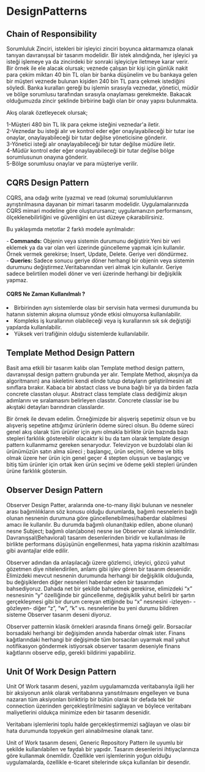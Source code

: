# DesignPatterns #

## Chain of Responsibility
Sorumluluk Zinciri, istekleri bir işleyici zinciri boyunca aktarmamıza olanak tanıyan davranışsal bir tasarım modelidir. Bir istek alındığında, her işleyici ya isteği işlemeye ya da zincirdeki bir sonraki işleyiciye iletmeye karar verir.</br>
Bir örnek ile ele alacak olursak; veznede çalışan bir kişi için günlük nakit para çekim miktarı 40 bin TL olan bir banka düşünelim ve bu bankaya gelen bir müşteri veznede bulunan kişiden 240 bin TL para çekmek istediğini söyledi. Banka kuralları gereği bu işlemin sırasıyla veznedar, yönetici, müdür ve bölge sorumlusu tarafından sırasıyla onaylaması gerekmekte. Bakacak olduğumuzda zincir şeklinde birbirine bağlı olan bir onay yapısı bulunmakta. 

Akış olarak özetleyecek olursak;

 1-Müşteri 480 bin TL lik para çekme isteğini veznedar'a iletir.</br>
 2-Veznedar bu isteği alır ve kontrol eder eğer onaylayabileceği bir tutar ise onaylar, onaylayabileceği bir tutar değilse yöneticisine gönderir.</br>
 3-Yönetici isteği alır  onaylayabileceği bir tutar değilse müdüre iletir.</br>
 4-Müdür kontrol eder eğer onaylayabileceği bir tutar değilse bölge sorumlusunun onayına gönderir.</br>
 5-Bölge sorumlusu onaylar ve para müşteriye verilir.

## CQRS Design Pattern
CQRS, ana odağı write (yazma) ve read (okuma) sorumluluklarının ayrıştırılmasına dayanan bir mimari tasarım modelidir. 
Uygulamalarınızda CQRS mimari modeline göre oluşturursanız; uygulamanızın performansını, ölçeklenebilirliğini ve güvenliğini en üst düzeye çıkarabilirsiniz.

Bu yaklaşımda metotlar 2 farklı modele ayrılmalıdır:

-<b> Commands:</b> Objenin veya sistemin durumunu değiştirir.Yeni bir veri eklemek ya da var olan veri üzerinde güncelleme yapmak için kullanılır. Örnek vermek gerekirse; Insert, Update, Delete. Geriye veri döndürmez. </br>
-<b> Queries: </b> Sadece sonucu geriye döner herhangi bir objenin veya sistemin durumunu değiştirmez.Veritabanından veri almak için kullanılır. Geriye sadece belirtilen modeli döner ve veri üzerinde herhangi bir değişiklik yapmaz.

#### CQRS Ne Zaman Kullanılmalı ?
<li>Birbirinden ayrı sistemlerde olası bir servisin hata vermesi durumunda bu hatanın sistemin akışına olumsuz yönde etkisi olmuyorsa kullanılabilir.</li>
<li>Kompleks iş kurallarının olabileceği veya iş kurallarının sık sık değiştiği yapılarda kullanılabilir.</li>
<li>Yüksek veri trafiğinin olduğu sistemlerde kullanılabilir.</li>

## Template Method Design Pattern
Basit ama etkili bir tasarım kalıbı olan Template method design pattern, davranışsal design pattern grubunda yer alır.
Template Method, akışın(ya da algoritmanın) ana iskeletini kendi elinde tutup detayların geliştirilmesini alt sınıflara bırakır.
Kabaca bir abstact class ve buna bağlı bir ya da birden fazla concrete classtan oluşur.
Abstract class template class dediğimiz akışın adımlarını ve sıralamasını belirleyen classtır.
Concrete classlar ise bu akıştaki detayları barındıran classlardır.

Bir örnek ile devam edelim. Örneğimizde bir alışveriş sepetimiz olsun ve bu alışveriş sepetine attığımız ürünlerin ödeme süreci olsun. Bu ödeme süreci genel akış olarak tüm ürünler için aynı olmakla birlikte ürün bazında bazı stepleri farklılık gösterebilir olacaktır ki bu da tam olarak template design pattern kullanmamız gereken senaryodur. Televizyon ve buzdolabi olan iki ürünümüzün satın alma süreci ; başlangıç, ürün seçimi, ödeme ve bitiş olmak üzere her ürün için genel geçer 4 stepten oluşsun ve başlangıç ve bitiş tüm ürünler için ortak iken ürün seçimi ve ödeme şekli stepleri üründen ürüne farklılık göstersin.

## Observer Design Pattern
Observer Design Patter, aralarında one-to-many ilişki bulunan ve nesneler arası bağımlılıkların söz konusu olduğu durumlarda, bağımlı nesnelerin bağlı olunan nesnenin durumuna göre güncellenebilmesi/haberdar olabilmesi amacı ile kullanılır. Bu durumda bağımlı olunan(takip edilen, abone olunan) nesne Subject; bağımlı olan(abone) nesne ise Observer olarak isimlendirilir. Davranışsal(Behavioral) tasarım desenlerinden biridir ve kullanılması ile birlikte performans düşüşünün engellenmesi, hata yapma riskinin azaltılması gibi avantajlar elde edilir.

Observer adından da anlaşılacağı üzere gözlemci, izleyici, gözcü yahut gözetmen diye nitelendirilen, anlamı gibi işlev gören bir tasarım desenidir. Elimizdeki mevcut nesnenin durumunda herhangi bir değişiklik olduğunda, bu değişiklerden diğer nesneleri haberdar eden bir tasarımdan bahsediyoruz. Dahada net bir şekilde bahsetmek gerekirse, elimizdeki “x” nesnesinin “y” özelliğinde bir güncellenme, değişiklik yahut belirli bir şartın gerçekleşmesi gibi bir durum cereyan ettiğinde bu “x” nesnesini -izleyen- -gözleyen- diğer “z”, “w”, “k” vs. nesnelerine bu yeni durumu bildiren sisteme Observer tasarım deseni diyoruz.

Observer patternin klasik örnekleri arasında finans örneği gelir. Borsacılar borsadaki herhangi bir değişimden anında haberdar olmak ister. Finans kağıtlarındaki herhangi bir değişimde tüm borsacıları uyarmak mail yahut notifikasyon göndermek istiyorsak observer tasarım deseniyle finans kağıtlarını observe edip, gerekli bildirimi yapabiliriz.

## Unit Of Work Design Pattern
Unit Of Work tasarım deseni, yazılım uygulamamızda veritabanıyla ilgili her bir aksiyonun anlık olarak veritabanına yansıtılmasını engelleyen ve buna nazaran tüm aksiyonları biriktirip bir bütün olarak bir defada tek bir connection üzerinden gerçekleştirilmesini sağlayan ve böylece veritabanı maliyetlerini oldukça minimize eden bir tasarım desenidir.

Veritabanı işlemlerini toplu halde gerçekleştirmemizi sağlayan ve olası bir hata durumunda topyekün geri alınabilmesine olanak tanır.

Unit of Work tasarım deseni, Generic Repository Pattern ile uyumlu bir şekilde kullanılabilen ve faydalı bir yapıdır. Tasarım desenlerini ihtiyaçlarınıza göre kullanmak önemlidir. Özellikle veri işlemlerinin yoğun olduğu uygulamalarda, özellikle e-ticaret sitelerinde sıkça kullanılan bir desendir.


